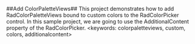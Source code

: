 ##Add ColorPaletteViews##
This project demonstrates how to add RadColorPaletteViews bound to custom colors to the RadColorPicker control. In this sample project, we are going to use the AdditionalContent property of the RadColorPicker.
<keywords: colorpaletteviews, custom, colors, additionalcontent>